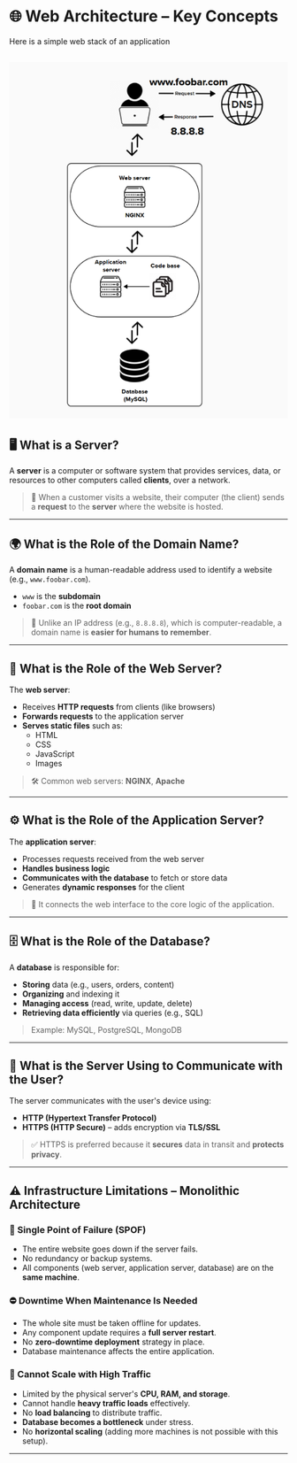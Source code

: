 # 🌐 Web Architecture – Key Concepts

Here is a simple web stack of an application

![Simple web stack](digrams/simple_web_stack.png)
---

## 🖥️ What is a Server?

A **server** is a computer or software system that provides services, data, or resources to other computers called **clients**, over a network.

> 📩 When a customer visits a website, their computer (the client) sends a **request** to the **server** where the website is hosted.

---

## 🌍 What is the Role of the Domain Name?

A **domain name** is a human-readable address used to identify a website (e.g., `www.foobar.com`).

- `www` is the **subdomain**
- `foobar.com` is the **root domain**
  
> 🔧 Unlike an IP address (e.g., `8.8.8.8`), which is computer-readable, a domain name is **easier for humans to remember**.

---

## 📡 What is the Role of the Web Server?

The **web server**:

- Receives **HTTP requests** from clients (like browsers)
- **Forwards requests** to the application server
- **Serves static files** such as:
  - HTML
  - CSS
  - JavaScript
  - Images

> 🛠 Common web servers: **NGINX**, **Apache**

---

## ⚙️ What is the Role of the Application Server?

The **application server**:

- Processes requests received from the web server
- **Handles business logic**
- **Communicates with the database** to fetch or store data
- Generates **dynamic responses** for the client

> 🔁 It connects the web interface to the core logic of the application.

---

## 🗄️ What is the Role of the Database?

A **database** is responsible for:

- **Storing** data (e.g., users, orders, content)
- **Organizing** and indexing it
- **Managing access** (read, write, update, delete)
- **Retrieving data efficiently** via queries (e.g., SQL)

> Example: MySQL, PostgreSQL, MongoDB

---

## 🔐 What is the Server Using to Communicate with the User?

The server communicates with the user's device using:

- **HTTP (Hypertext Transfer Protocol)**
- **HTTPS (HTTP Secure)** – adds encryption via **TLS/SSL**

> ✅ HTTPS is preferred because it **secures** data in transit and **protects privacy**.

---

## ⚠️ Infrastructure Limitations – Monolithic Architecture

### 🔴 Single Point of Failure (SPOF)
- The entire website goes down if the server fails.
- No redundancy or backup systems.
- All components (web server, application server, database) are on the **same machine**.

### ⛔ Downtime When Maintenance Is Needed
- The whole site must be taken offline for updates.
- Any component update requires a **full server restart**.
- No **zero-downtime deployment** strategy in place.
- Database maintenance affects the entire application.

### 🚫 Cannot Scale with High Traffic
- Limited by the physical server's **CPU, RAM, and storage**.
- Cannot handle **heavy traffic loads** effectively.
- No **load balancing** to distribute traffic.
- **Database becomes a bottleneck** under stress.
- No **horizontal scaling** (adding more machines is not possible with this setup).

---